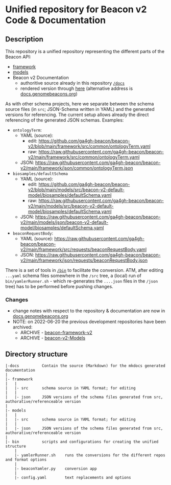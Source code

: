 # Unified repository for Beacon v2 Code & Documentation

## Description

This repository is a unified repository representing the different parts of the Beacon API:

* [framework](framework)
* [models](models)
* Beacon v2 Documentation
    - authoritive source already in this repository [`/docs`](docs)
    - rendered version through [here](https://beacon-project.io/beacon-v2/) (alternative address is [docs.genomebeacons.org](http://docs.genomebeacons.org))

As with other schema projects, here we separate between the schema source files (in `src`; JSON-Schema written in YAML) and the generated versions for referencing. The current setup allows already the direct referencing of the generated JSON schemas. Examples:

* `ontologyTerm`:
    - YAML (source): 
        * edit: <https://github.com/ga4gh-beacon/beacon-v2/blob/main/framework/src/common/ontologyTerm.yaml>
        * raw: <https://raw.githubusercontent.com/ga4gh-beacon/beacon-v2/main/framework/src/common/ontologyTerm.yaml>
    - JSON: <https://raw.githubusercontent.com/ga4gh-beacon/beacon-v2/main/framework/json/common/ontologyTerm.json>
* `biosamples/defaultSchema`
    - YAML (source): 
        * edit: <https://github.com/ga4gh-beacon/beacon-v2/blob/main/models/src/beacon-v2-default-model/biosamples/defaultSchema.yaml>
        * raw: <https://raw.githubusercontent.com/ga4gh-beacon/beacon-v2/main/models/src/beacon-v2-default-model/biosamples/defaultSchema.yaml>
    - JSON: <https://raw.githubusercontent.com/ga4gh-beacon/beacon-v2/main/models/json/beacon-v2-default-model/biosamples/defaultSchema.yaml>
* `beaconRequestBody`:
    - YAML (source): <https://raw.githubusercontent.com/ga4gh-beacon/beacon-v2/main/framework/src/requests/beaconRequestBody.yaml>
    - JSON: <https://raw.githubusercontent.com/ga4gh-beacon/beacon-v2/main/framework/json/requests/beaconRequestBody.json>

There is a set of tools in [`/bin`](./bin/) to facilitate the conversion. ATM, after editing `...yaml` schema files somewhere in the `/src` tree, a (local) run of `bin/yamlerRunner.sh` - which re-generates the `....json` files in the `/json` tree) has to be performed before pushing changes.

### Changes

* change notes with respect to the repository & documentation are now in [docs.genomebeacons.org](http://docs.genomebeacons.org/bugs-changes-log/)
* NOTE: on 2022-06-20 the previous development repositories have been archived:
    - ARCHIVE - [beacon-framework-v2](https://github.com/ga4gh-beacon/beacon-framework-v2)
    - ARCHIVE - [beacon-v2-Models](https://github.com/ga4gh-beacon/beacon-v2-Models)


## Directory structure

```
|-docs          Contain the source (Markdown) for the mkdocs generated documentation
|
|- framework
|   |
|   |- src      schema source in YAML format; for editing
|   |
|   |- json     JSON versions of the schema files generated from src, authorative/referenceable version
|
|- models
|   |
|   |- src      schema source in YAML format; for editing
|   |
|   |- json     JSON versions of the schema files generated from src, authorative/referenceable version
|
|- bin          scripts and configurations for creating the unified structure
    |
    |- yamlerRunner.sh    runs the conversions for the different repos and format options
    |
    |- beaconYamler.py    conversion app
    |
    |- config.yaml        text replacements and options
```

